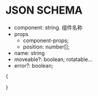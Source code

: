 # JSON SCHEMA

+ component: string. 组件名称
+ props
  + component-props;
  + position: number[]; 
+ name: string
+ moveable?: boolean; rotatable...
+ error?: boolean;

```js
{
    
}
```

